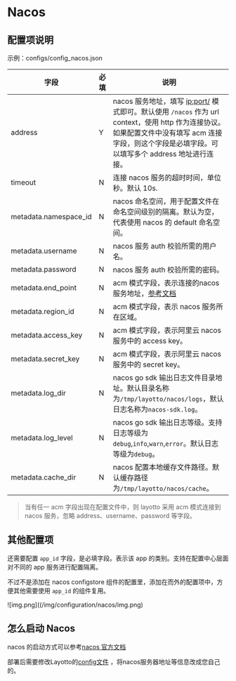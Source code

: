 # Nacos

## 配置项说明

示例：configs/config_nacos.json

| 字段                    | 必填  | 说明                                                                                                                               |
|-----------------------|-----|----------------------------------------------------------------------------------------------------------------------------------|
| address               | Y   | nacos 服务地址，填写 <ip:port/> 模式即可。默认使用 `/nacos` 作为 url context，使用 http 作为连接协议。如果配置文件中没有填写 acm 连接字段，则这个字段是必填字段。可以填写多个 address 地址进行连接。 |
| timeout               | N   | 连接 nacos 服务的超时时间，单位秒。默认 10s.                                                                                                     |
| metadata.namespace_id | N   | nacos 命名空间，用于配置文件在命名空间级别的隔离。默认为空，代表使用 nacos 的 default 命名空间。                                                                      |
| metadata.username     | N   | nacos 服务 auth 校验所需的用户名。                                                                                                          |
| metadata.password     | N   | nacos 服务 auth 校验所需的密码。                                                                                                           |
| metadata.end_point    | N   | acm 模式字段，表示连接的nacos服务地址，[参考文档](https://help.aliyun.com/document_detail/130146.html)                                              |
| metadata.region_id    | N   | acm 模式字段，表示 nacos 服务所在区域。                                                                                                        |
| metadata.access_key   | N   | acm 模式字段，表示阿里云 nacos 服务中的 access key。                                                                                            |
| metadata.secret_key   | N   | acm 模式字段，表示阿里云 nacos 服务中的 secret key。                                                                                            |
| metadata.log_dir      | N   | nacos go sdk 输出日志文件目录地址。默认目录名称为`/tmp/layotto/nacos/logs`，默认日志名称为`nacos-sdk.log`。                                                 |
| metadata.log_level    | N   | nacos go sdk 输出日志等级。支持日志等级为 `debug`,`info`,`warn`,`error`。默认日志等级为`debug`。                                                        |
| metadata.cache_dir    | N   | nacos 配置本地缓存文件路径。默认缓存路径为`/tmp/layotto/nacos/cache`。                                                                              |

> 当有任一 acm 字段出现在配置文件中，则 layotto 采用 acm 模式连接到 nacos 服务，忽略 address、username、password 等字段。

## 其他配置项

还需要配置 `app_id` 字段，是必填字段。表示该 app 的类别。支持在配置中心层面对不同的 app 服务进行配置隔离。

不过不是添加在 nacos configstore 组件的配置里，添加在而外的配置项中，方便其他需要使用 `app_id` 的组件复用。

![img.png]((/img/configuration/nacos/img.png)

## 怎么启动 Nacos

nacos 的启动方式可以参考[nacos 官方文档](https://nacos.io/zh-cn/docs/quick-start-docker.html)

部署后需要修改Layotto的[config文件](https://github.com/mosn/layotto/blob/main/configs/config_nacos.json) ，将nacos服务器地址等信息改成您自己的。
